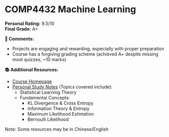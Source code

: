 # COMP4432 Machine Learning

**Personal Rating:** 9.5/10  
**Final Grade:** A+

**💭 Comments:**
- Projects are engaging and rewarding, especially with proper preparation
- Course has a forgiving grading scheme (achieved A+ despite missing most quizzes, ~10 marks)

**📚 Additional Resources:**
- [Course Homepage](https://www4.comp.polyu.edu.hk/~cskchung/COMP4432/)
- [Personal Study Notes](https://wangyq.notion.site/machine-learning-notes) (Topics covered include):
  - Statistical Learning Theory 
  - Fundamental Concepts:
    - KL Divergence & Cross Entropy
    - Information Theory & Entropy
    - Maximum Likelihood Estimation
    - Bernoulli Likelihood

Note: Some resources may be in Chinese/English
